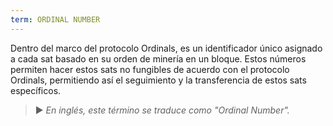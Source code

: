 ```yaml
---
term: ORDINAL NUMBER
---
```


Dentro del marco del protocolo Ordinals, es un identificador único asignado a cada sat basado en su orden de minería en un bloque. Estos números permiten hacer estos sats no fungibles de acuerdo con el protocolo Ordinals, permitiendo así el seguimiento y la transferencia de estos sats específicos.

> ► *En inglés, este término se traduce como "Ordinal Number".*